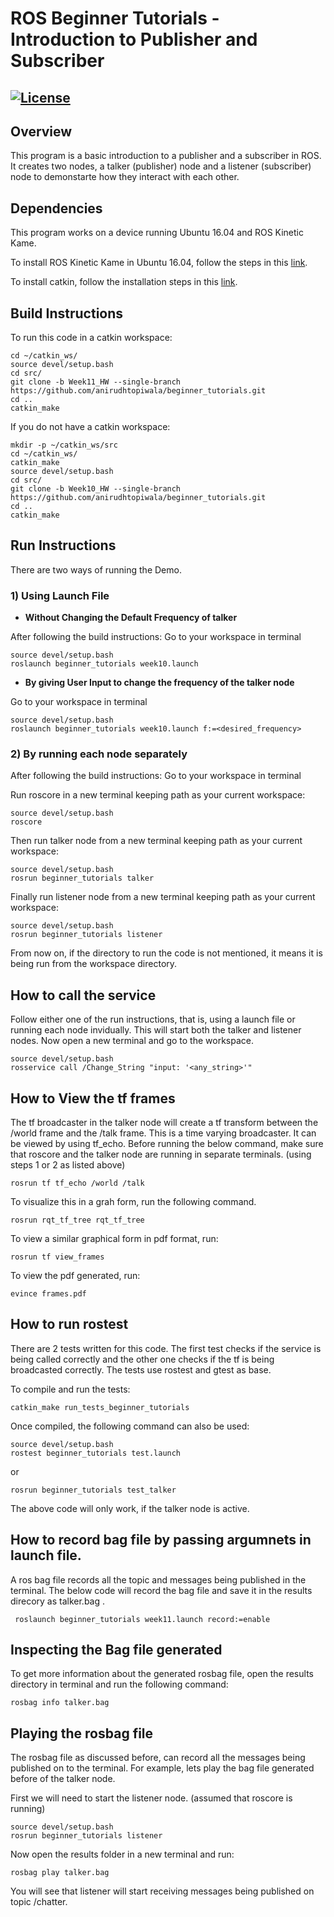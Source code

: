 # ROS Beginner Tutorials - Introduction to Publisher and Subscriber  
[![License](https://img.shields.io/badge/License-BSD%203--Clause-blue.svg)](https://opensource.org/licenses/BSD-3-Clause)
---

## Overview

This program is a basic introduction to a publisher and a subscriber in ROS. It creates two nodes, a talker (publisher) node and a listener (subscriber) node to demonstarte how they interact with each other.

## Dependencies
This program works on a device running Ubuntu 16.04 and ROS Kinetic Kame.

To install ROS Kinetic Kame in Ubuntu 16.04, follow the steps in this [link](http://wiki.ros.org/kinetic/Installation/Ubuntu).

To install catkin, follow the installation steps in this [link](http://wiki.ros.org/catkin).

## Build Instructions

To run this code in a catkin workspace:
```
cd ~/catkin_ws/
source devel/setup.bash
cd src/
git clone -b Week11_HW --single-branch https://github.com/anirudhtopiwala/beginner_tutorials.git
cd ..
catkin_make
```
If you do not have a catkin workspace:
```
mkdir -p ~/catkin_ws/src
cd ~/catkin_ws/
catkin_make
source devel/setup.bash
cd src/
git clone -b Week10_HW --single-branch https://github.com/anirudhtopiwala/beginner_tutorials.git
cd ..
catkin_make
```

## Run Instructions 

There are two ways of running the Demo. 

### 1) Using Launch File
* **Without Changing the Default Frequency of talker**

After following the build instructions:
Go to your workspace in terminal
```
source devel/setup.bash
roslaunch beginner_tutorials week10.launch 
```
* **By giving User Input to change the frequency of the talker node**

Go to your workspace in terminal
```
source devel/setup.bash
roslaunch beginner_tutorials week10.launch f:=<desired_frequency>
```

### 2) By running each node separately

After following the build instructions:
Go to your workspace in terminal

Run roscore in a new terminal keeping path as your current workspace:
```
source devel/setup.bash
roscore
```

Then run talker node from a new terminal keeping path as your current workspace:
```
source devel/setup.bash
rosrun beginner_tutorials talker
```
Finally run listener node from a new terminal keeping path as your current workspace:
```
source devel/setup.bash
rosrun beginner_tutorials listener
```
From now on, if the directory to run the code is not mentioned, it means it is being run from the workspace directory.

## How to call the service
Follow either one of the run instructions, that is, using a launch file or running each node invidually. This will start both the talker and listener nodes. Now open a new terminal and go to the workspace.
```
source devel/setup.bash
rosservice call /Change_String "input: '<any_string>'"
```  
## How to View the tf frames
The tf broadcaster in the talker node will create a tf transform between the /world frame and the /talk frame. This is a time varying broadcaster. It can be viewed by using tf_echo. Before running the below command, make sure that roscore and the talker node are running in separate terminals. (using steps 1 or 2 as listed above)
```
rosrun tf tf_echo /world /talk
```
To visualize this in a grah form, run the following command.
```
rosrun rqt_tf_tree rqt_tf_tree 
```
To view a similar graphical form in pdf format, run:
```
rosrun tf view_frames
```
To view the pdf generated, run:
```
evince frames.pdf
```
## How to run rostest
There are 2 tests written for this code. The first test checks if the service is being called correctly and the other one checks if the tf is being broadcasted correctly. The tests use rostest and gtest as base. 

To compile and run the tests:
```
catkin_make run_tests_beginner_tutorials
```
Once compiled, the following command can also be used:
```
source devel/setup.bash
rostest beginner_tutorials test.launch
```
or 
```
rosrun beginner_tutorials test_talker 
```
The above code will only work, if the talker node is active.

## How to record bag file by passing argumnets in launch file.

A ros bag file records all the topic and messages being published in the terminal. The below code will record the bag file and save it in the results direcory as talker.bag .

```
 roslaunch beginner_tutorials week11.launch record:=enable
```

## Inspecting the Bag file generated
To get more information about the generated rosbag file, open the results directory in terminal and run the following command:
```
rosbag info talker.bag
```
## Playing the rosbag file
The rosbag file as discussed before, can record all the messages being published on to the terminal. For example, lets play the bag file generated before of the talker node.

First we will need to start the listener node. (assumed that roscore is running)
```
source devel/setup.bash
rosrun beginner_tutorials listener
```
Now open the results folder in a new terminal and run:
```
rosbag play talker.bag
```
You will see that listener will start receiving messages being published on topic /chatter.